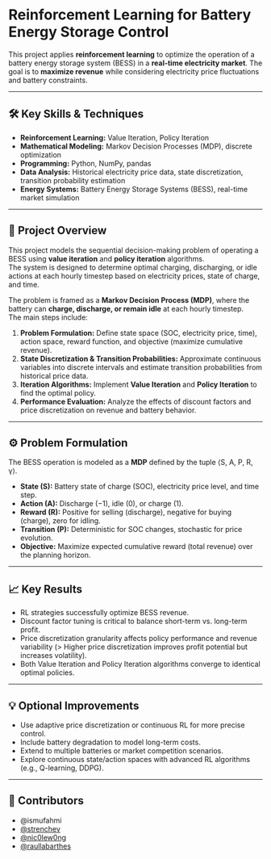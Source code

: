 # Reinforcement Learning for Battery Energy Storage Control
This project applies **reinforcement learning** to optimize the operation of a battery energy storage system (BESS) in a **real-time electricity market**. The goal is to **maximize revenue** while considering electricity price fluctuations and battery constraints.

---

## 🛠️ Key Skills & Techniques

- **Reinforcement Learning:** Value Iteration, Policy Iteration  
- **Mathematical Modeling:** Markov Decision Processes (MDP), discrete optimization  
- **Programming:** Python, NumPy, pandas  
- **Data Analysis:** Historical electricity price data, state discretization, transition probability estimation  
- **Energy Systems:** Battery Energy Storage Systems (BESS), real-time market simulation

---

## 📄 Project Overview

This project models the sequential decision-making problem of operating a BESS using **value iteration** and **policy iteration** algorithms.  
The system is designed to determine optimal charging, discharging, or idle actions at each hourly timestep based on electricity prices, state of charge, and time.

The problem is framed as a **Markov Decision Process (MDP)**, where the battery can **charge, discharge, or remain idle** at each hourly timestep.  
The main steps include:  

1. **Problem Formulation:** Define state space (SOC, electricity price, time), action space, reward function, and objective (maximize cumulative revenue).  
2. **State Discretization & Transition Probabilities:** Approximate continuous variables into discrete intervals and estimate transition probabilities from historical price data.  
3. **Iteration Algorithms:** Implement **Value Iteration** and **Policy Iteration** to find the optimal policy.  
4. **Performance Evaluation:** Analyze the effects of discount factors and price discretization on revenue and battery behavior.

---

## ⚙️ Problem Formulation

The BESS operation is modeled as a **MDP** defined by the tuple ⟨S, A, P, R, γ⟩.  
- **State (S):** Battery state of charge (SOC), electricity price level, and time step.  
- **Action (A):** Discharge (−1), idle (0), or charge (1).  
- **Reward (R):** Positive for selling (discharge), negative for buying (charge), zero for idling.  
- **Transition (P):** Deterministic for SOC changes, stochastic for price evolution.  
- **Objective:** Maximize expected cumulative reward (total revenue) over the planning horizon.

---

## 📈 Key Results

- RL strategies successfully optimize BESS revenue.  
- Discount factor tuning is critical to balance short-term vs. long-term profit.  
- Price discretization granularity affects policy performance and revenue variability (> Higher price discretization improves profit potential but increases volatility).
- Both Value Iteration and Policy Iteration algorithms converge to identical optimal policies.

---

## 💡 Optional Improvements

- Use adaptive price discretization or continuous RL for more precise control.  
- Include battery degradation to model long-term costs.  
- Extend to multiple batteries or market competition scenarios.
- Explore continuous state/action spaces with advanced RL algorithms (e.g., Q-learning, DDPG).

---

## 👥 Contributors

- @ismufahmi
- [@strenchev](https://github.com/strenchev)  
- [@nic0lew0ng](https://github.com/nic0lew0ng)  
- [@raullabarthes](https://github.com/raullabarthes)  




